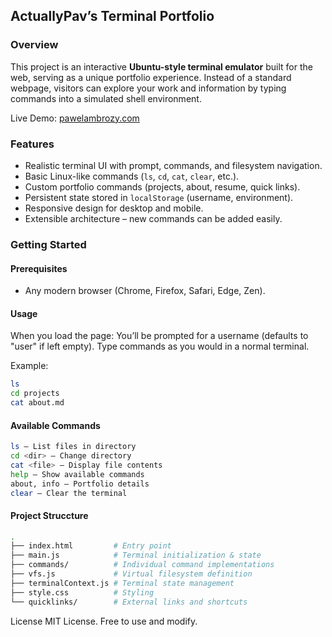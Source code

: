 ActuallyPav’s Terminal Portfolio
--------------------------------

### Overview
This project is an interactive **Ubuntu-style terminal emulator** built for the web, serving as a unique portfolio experience. Instead of a standard webpage, visitors can explore your work and information by typing commands into a simulated shell environment.

Live Demo: [pawelambrozy.com](https://pawelambrozy.com/)

### Features
- Realistic terminal UI with prompt, commands, and filesystem navigation.
- Basic Linux-like commands (`ls`, `cd`, `cat`, `clear`, etc.).
- Custom portfolio commands (projects, about, resume, quick links).
- Persistent state stored in `localStorage` (username, environment).
- Responsive design for desktop and mobile.
- Extensible architecture – new commands can be added easily.

### Getting Started

#### Prerequisites
- Any modern browser (Chrome, Firefox, Safari, Edge, Zen).

#### Usage

When you load the page:
You’ll be prompted for a username (defaults to "user" if left empty).
Type commands as you would in a normal terminal.

Example:
```bash
ls
cd projects
cat about.md
```

#### Available Commands
```bash
ls – List files in directory
cd <dir> – Change directory
cat <file> – Display file contents
help – Show available commands
about, info – Portfolio details
clear – Clear the terminal
```

#### Project Struccture
```bash
.
├── index.html         # Entry point
├── main.js            # Terminal initialization & state
├── commands/          # Individual command implementations
├── vfs.js             # Virtual filesystem definition
├── terminalContext.js # Terminal state management
├── style.css          # Styling
└── quicklinks/        # External links and shortcuts
```

License
MIT License. Free to use and modify.
